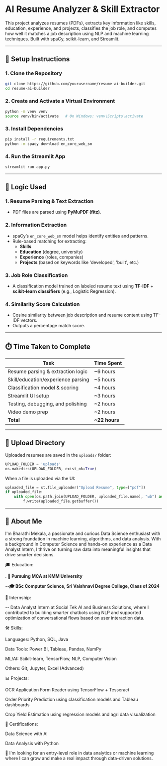 # AI Resume Analyzer & Skill Extractor

This project analyzes resumes (PDFs), extracts key information like skills, education, experience, and projects, classifies the job role, and computes how well it matches a job description using NLP and machine learning techniques. Built with spaCy, scikit-learn, and Streamlit.

---

## 🚀 Setup Instructions

###  1. Clone the Repository
```bash
git clone https://github.com/yourusername/resume-ai-builder.git
cd resume-ai-builder
```

### 2. Create and Activate a Virtual Environment
```bash
python -m venv venv
source venv/bin/activate   # On Windows: venv\Scripts\activate
```

### 3. Install Dependencies
```bash
pip install -r requirements.txt
python -m spacy download en_core_web_sm
```

### 4. Run the Streamlit App
```bash
streamlit run app.py
```

---

## 🧠 Logic Used

### 1. **Resume Parsing & Text Extraction**
- PDF files are parsed using **PyMuPDF (fitz)**.

### 2. **Information Extraction**
- spaCy’s `en_core_web_sm` model helps identify entities and patterns.
- Rule-based matching for extracting:
  - **Skills**
  - **Education** (degree, university)
  - **Experience** (roles, companies)
  - **Projects** (based on keywords like 'developed', 'built', etc.)

### 3. **Job Role Classification**
- A classification model trained on labeled resume text using **TF-IDF** + **scikit-learn classifiers** (e.g., Logistic Regression).

### 4. **Similarity Score Calculation**
- Cosine similarity between job description and resume content using TF-IDF vectors.
- Outputs a percentage match score.

---

## ⏱️ Time Taken to Complete

| Task                               | Time Spent |
|------------------------------------|------------|
| Resume parsing & extraction logic | ~6 hours   |
| Skill/education/experience parsing | ~5 hours   |
| Classification model & scoring     | ~4 hours   |
| Streamlit UI setup                 | ~3 hours   |
| Testing, debugging, and polishing  | ~2 hours   |
| Video demo prep                    | ~2 hours   |
| **Total**                          | **~22 hours** |

---

## 📁 Upload Directory

Uploaded resumes are saved in the `uploads/` folder:

```python
UPLOAD_FOLDER = 'uploads'
os.makedirs(UPLOAD_FOLDER, exist_ok=True)
```

When a file is uploaded via the UI:
```python
uploaded_file = st.file_uploader("Upload Resume", type=["pdf"])
if uploaded_file:
    with open(os.path.join(UPLOAD_FOLDER, uploaded_file.name), "wb") as f:
        f.write(uploaded_file.getbuffer())
```

---

## 👤 About Me
I'm Bharathi Mekala, a passionate and curious Data Science enthusiast with a strong foundation in machine learning, algorithms, and data analysis. With a background in Computer Science and hands-on experience as a Data Analyst Intern, I thrive on turning raw data into meaningful insights that drive smarter decisions.

🎓 Education:

. **📍 Pursuing MCA at KMM University**

--**🎓 BSc Computer Science, Sri Vaishnavi Degree College, Class of 2024**

💼 Internship:

-- Data Analyst Intern at Social Tek AI and Business Solutions, where I contributed to building smarter chatbots using NLP and supported optimization of conversational flows based on user interaction data.

🛠️ Skills:

Languages: Python, SQL, Java

Data Tools: Power BI, Tableau, Pandas, NumPy

ML/AI: Scikit-learn, TensorFlow, NLP, Computer Vision

Others: Git, Jupyter, Excel (Advanced)

📊 Projects:

OCR Application Form Reader using TensorFlow + Tesseract

Order Priority Prediction using classification models and Tableau dashboards

Crop Yield Estimation using regression models and agri data visualization

📜 Certifications:

Data Science with AI

Data Analysis with Python

🚀 I'm looking for an entry-level role in data analytics or machine learning where I can grow and make a real impact through data-driven solutions.

